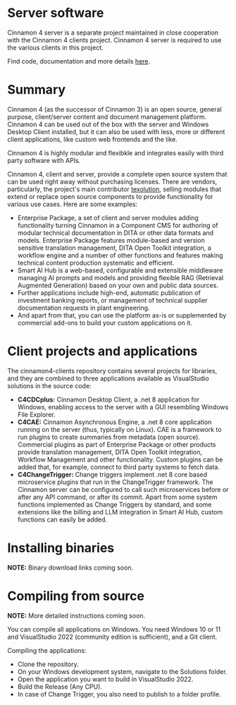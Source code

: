 # Server software
Cinnamon 4 server is a separate project maintained in close cooperation with the Cinnamon 4 clients project. Cinnamon 4 server is required to use the various clients in this project.

Find code, documentation and more details [here](https://github.com/dewarim/cinnamon4).

# Summary
Cinnamon 4 (as the successor of Cinnamon 3) is an open source, general purpose, client/server content and document management platform. Cinnamon 4 can be used out of the box with the server and 
Windows Desktop Client installed, but it can also be used with less, more or different client applications, like custom web frontends and the like.

Cinnamon 4 is highly modular and flexibkle and integrates easily with third party software with APIs.

Cinnamon 4, client and server, provide a complete open source system that can be used right away without purchasing licenses. There are vendors, particularly, the project's main contributor 
[texolution](https://texolution.eu), selling modules that extend or replace open source components to provide functionality for various use cases. Here are some examples:
* Enterprise Package, a set of client and server modules adding functionality turning Cinnamon in a Component CMS for authoring of modular technical documentation in DITA or other data formats and models.
Enterprise Package features module-based and version sensitive translation management, DITA Open Toolkit integration, a workflow engine and a number of other functions and features making technical content production systematic and efficient.
* Smart AI Hub is a web-based, configurable and extensible middleware managing AI prompts and models and providing flexible RAG (Retrieval Augmented Generation) based on your own and public data sources.
* Further applications include high-end, automatic publication of investment banking reports, or management of technical supplier documentation requests in plant engineering.
* And apart from that, you can use the platform as-is or supplemented by commercial add-ons to build your custom applications on it.

# Client projects and applications
The cinnamon4-clients repository contains several projects for libraries, and they are combined to three applications available as VisualStudio solutions in the source code:
* **C4CDCplus:** Cinnamon Desktop Client, a .net 8 application for Windows, enabling access to the server with a GUI resembling Windows File Explorer.
* **C4CAE:** Cinnamon Asynchronous Engine, a .net 8 core application running on the server (thus, typically on Linux). CAE is a framework to run plugins to create summaries from metadata (open source). Commercial plugins as part of Enterprise Package or other products provide translation management, DITA Open Toolkit integration, Workflow Management and other functionality. Custom plugins can be added that, for example, connect to third party systems to fetch data.
* **C4ChangeTrigger:** Change triggers implement .net 8 core based microservice plugins that run in the ChangeTrigger framework. The Cinnamon server can be configured to call such microservices before or after any API command, or after its commit. Apart from some system functions implemented as Change Triggers by standard, and some extensions like the billing and LLM integration in Smart AI Hub, custom functions can easily be added.

# Installing binaries
**NOTE:** Binary download links coming soon.

# Compiling from source
**NOTE:** More detailed instructions coming soon.

You can compile all applications on Windows. You need Windows 10 or 11 and VisualStudio 2022 (community edition is sufficient), and a Git client. 

Compiling the applications:
* Clone the repository.
* On your Windows development system, navigate to the Solutions folder.
* Open the application you want to build in VisualStudio 2022.
* Build the Release (Any CPU).
* In case of Change Trigger, you also need to publish to a folder profile. 
